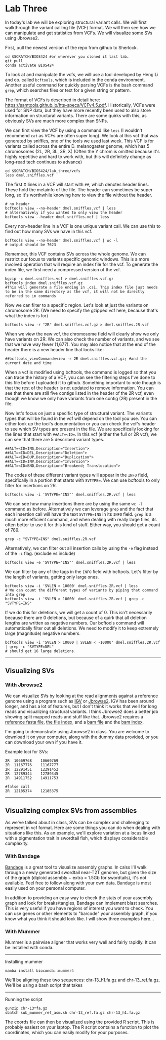 # Lab Three

In today's lab we will be exploring structural variant calls. We will first walkthrough the variant calling file (VCF) format. We will then see how we can manipulate and get statistics from VCFs. We will visualize some SVs using Jbrowse2. 

First, pull the newest version of the repo from github to Sherlock.
```
cd $SCRATCH/BIOS424 #or wherever you cloned it last lab.
git pull
conda activate BIOS424
```

To look at and manipulate the vcfs, we will use a tool developed by Heng Li and co. called `bcftools`, which is included in the conda environment. Another useful command for quickly parsing VCFs is the bash command `grep`, which searches files or text for a given string or pattern.

The format of VCFs is described in detail here: https://samtools.github.io/hts-specs/VCFv4.5.pdf. Historically, VCFs were used for SNP data, but they have more recently been used to also store information on structural variants. There are some quirks with this, as obviously SVs are much more complex than SNPs.

We can first view the VCF by using a command like `less` (I wouldn't recommend `cat` as VCFs are often super long). We look at this vcf that was generated by sniffles, one of the tools we used last week. This VCF is for variants called across the entire D. melanogaster genome, which has 5 chromosomes (2L, 2R, 3L, 3R, X) (Often the Y chrom is omitted because it's highly repetitive and hard to work with, but this will definitely change as long-read tech continues to advance)
```
cd $SCRATCH/BIOS424/lab_three/vcfs
less dmel.sniffles.vcf
```
The first X lines in a VCF will start with `##`, which denotes header lines. These hold the metainfo of the file. The header can sometimes be super long, so it's worthwhile knowing how to view the file without the header.
```
# no header
bcftools view --no-header dmel.sniffles.vcf | less
# alternatively if you wanted to only view the header
bcftools view --header dmel.sniffles.vcf | less
```
Every non-header line in a VCF is one unique variant call. We can use this to find out how many SVs we have in this vcf.
```
bcftools view --no-header dmel.sniffles.vcf | wc -l
# output should be 7623
```
Remember, this VCF contains SVs across the whole genome. We can restrict our focus to variants specific genomic windows. This is a more involved operation that will require an index file for the vcf. To generate the index file, we first need a compressed version of the vcf.
```
bgzip -c dmel.sniffles.vcf > dmel.sniffles.vcf.gz
bcftools index dmel.sniffles.vcf.gz
#This will generate a file ending in .csi. This index file just needs to be in the same directory as the vcf, it will not be directly referred to in commands
```
Now we can filter to a specific region. Let's look at just the variants on chromosome 2R. (We need to specify the gzipped vcf here, because that's what the index is for)
```
bcftools view -r "2R" dmel.sniffles.vcf.gz > dmel.sniffles.2R.vcf
```
When we view the new vcf, the chromosome field will clearly show we only have variants on 2R. We can also check the number of variants, and we see that we have way fewer (1,677). You may also notice that at the end of the header there is a new header line that looks like:
```
##bcftools_viewCommand=view -r 2R dmel.sniffles.vcf.gz; #and the current date and time
```
When a vcf is modified using bcftools, the command is logged so that you can trace the history of a VCF, you can see the filtering steps I've done to this file before I uploaded it to github. Something important to note though is that the rest of the header is not updated to remove information. You can see that there are still five contigs listed in the header of the 2R vcf, even though we know we only have variants from one contig (2R) present in the file.

Now let's focus on just a specific type of structural variant. The variants types that will be found in the vcf will depend on the tool you use. You can either look up the tool's documentation or you can check the vcf's header to see which SV types are present in the file. We are specifically looking for the lines that start with `##ALT=<ID=`. In this vcf (either the full or 2R vcf), we can see that there are 5 described variant types.
```
##ALT=<ID=INS,Description="Insertion">
##ALT=<ID=DEL,Description="Deletion">
##ALT=<ID=DUP,Description="Duplication">
##ALT=<ID=INV,Description="Inversion">
##ALT=<ID=BND,Description="Breakend; Translocation">
```
The codes of these different variant types will appear in the `INFO` field, specifically in a portion that starts with `SVTYPE=`. We can use bcftools to only filter for insertions on 2R.
```
bcftools view -i 'SVTYPE="INS"' dmel.sniffles.2R.vcf | less
```
We can see how many insertions there are by using the same `wc -l` command as before. Alternatively we can leverage `grep` and the fact that each insertion call will have the text `SVTYPE=INS` in its `INFO` field. `grep` is a much more efficient command, and when dealing with really large files, its often better to use it for this kind of stuff. Either way, you should get a count of 789.
```
grep -c "SVTYPE=INS" dmel.sniffles.2R.vcf
```
Alternatively, we can filter out all insertion calls by using the `-e` flag instead of the `-i` flag. (exclude vs include)
```
bcftools view -e 'SVTYPE="INS"' dmel.sniffles.2R.vcf | less
```
We can filter by any of the tags in the `INFO` field with bcftools. Let's filter by the length of variants, getting only large ones.
```
bcftools view -i 'SVLEN > 10000' dmel.sniffles.2R.vcf | less
# We can count the different types of variants by piping that command into grep
bcftools view -i 'SVLEN > 10000' dmel.sniffles.2R.vcf | grep -c "SVTYPE=INS"
```
If we do this for deletions, we will get a count of 0. This isn't necessarily because there are 0 deletions, but because of a quirk that all deletion lengths are written as negative numbers. Our bcftools command will automatically filter out all deletions. We need to modify it to keep extremely large (magnitude) negative numbers.
```
bcftools view -i 'SVLEN > 10000 | SVLEN < -10000' dmel.sniffles.2R.vcf | grep -c "SVTYPE=DEL"
# should get 16 large deletions.
```
---
## Visualizing SVs
### With Jbrowse2
We can visualize SVs by looking at the read alignments against a reference genome using a program such as [IGV](https://igv.org/) or [Jbrowse2](https://jbrowse.org/jb2/). IGV has been around longer, and has a lot of features, but I don't think it works that well for long reads and visualizing structural variants. I think Jbrowse2 does a better job showing split mapped reads and stuff like that. Jbrowse2 requires a [reference fasta file](https://drive.google.com/file/d/1USMwJnD1jDjFSCfobywCHcDnaGkrtD04/view?usp=drive_link), [the file index](https://drive.google.com/file/d/1XyE0Y1MasaNLRIfSnQQDp2Sd2huTBMFZ/view?usp=drive_link), and a [bam file](https://drive.google.com/file/d/1U6wcP8zk-AUCseO6Io6EEGOiAiqMfpM_/view?usp=drive_link) and the [bam index](https://drive.google.com/file/d/1AgrIq7tlN3mjAja2iRhVSEfxADXLzRbt/view?usp=drive_link). 

I'm going to demonstrate using Jbrowse2 in class. You are welcome to download it on your computer, along with the dummy data provided, or you can download your own if you have it.

Example loci for SVs:
```
2R	10669768	10669769
2R	11167776	11167777
2R	12291451	12291452
2R	12789344	12789345
2R	14911752	14911753

#false call
2R	12185374	12185375
```

---
## Visualizing complex SVs from assemblies

As we've talked about in class, SVs can be complex and challenging to represent in vcf format. Here are some things you can do when dealing with situations like this. As an example, we'll explore variation at a locus linked with a pigmentation trait in swordtail fish, which displays considerable complexity.

### With Bandage
[Bandage](https://github.com/rrwick/Bandage) is a great tool to visualize assembly graphs. In calss I'll walk through a newly generated swordtail near-T2T genome, but given the size of the graph (diploid assembly + extra = 1.5Gb for swordtails), it's not available. Feel free to follow along with your own data. Bandage is most easily used on your personal computer.

In addition to providing an easy way to check the stats of your assembly graph and look for breaks/tangles, Bandage can implement blast searches. This is very useful if you have regions of interest you want to check. You can use genes or other elements to "barcode" your assembly graph, if you know what you think it should look like. I will show three examples here...

### With Mummer
Mummer is a pairwise aligner that works very well and fairly rapidly. It can be installed with conda.

---
Installing mummer
```
mamba install bioconda::mummer4
```

We'll be aligning these two sequences: [chr-13_h1.fa.gz](https://drive.google.com/file/d/1YNrMawPyc5IXFJLHtuA6Pdoi-6TMdHLx/view?usp=drive_link) and [chr-13_ref.fa.gz](https://drive.google.com/file/d/1QIlv7PRWHD2x9IIF44qfX40wD5qvjlOd/view?usp=drive_link). We'll be using a bash script that takes

---
Running the script
```
gunzip chr-13*fa.gz
sbatch sub_mummer_ref_asm.sh chr-13_ref.fa.gz chr-13_h1.fa.gz
```

The coords file can then be visualized using the provided R script. This is probably easiest on your laptop. The R script contains a function to plot the coordinates, which you can easily modify for your purposes.
